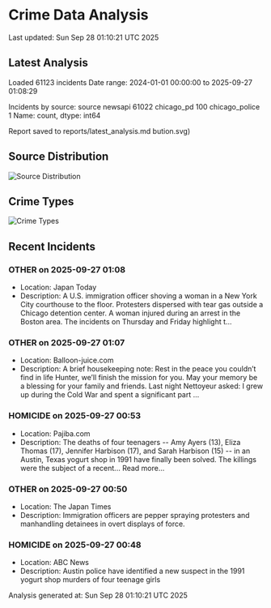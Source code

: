 # Crime Data Analysis
Last updated: Sun Sep 28 01:10:21 UTC 2025

## Latest Analysis

Loaded 61123 incidents
Date range: 2024-01-01 00:00:00 to 2025-09-27 01:08:29

Incidents by source:
source
newsapi           61022
chicago_pd          100
chicago_police        1
Name: count, dtype: int64

Report saved to reports/latest_analysis.md
bution.svg)

## Source Distribution
![Source Distribution](images/source_distribution.svg)

## Crime Types
![Crime Types](images/crime_types.svg)

## Recent Incidents

### OTHER on 2025-09-27 01:08
- Location: Japan Today
- Description: A U.S. immigration officer shoving a woman in a New York City courthouse to the floor. Protesters dispersed with tear gas outside a Chicago detention center. A woman injured during an arrest in the Boston area. The incidents on Thursday and Friday highlight t…


### OTHER on 2025-09-27 01:07
- Location: Balloon-juice.com
- Description: A brief housekeeping note: Rest in the peace you couldn’t find in life Hunter, we’ll finish the mission for you. May your memory be a blessing for your family and friends. Last night Nettoyeur asked: I grew up during the Cold War and spent a significant part …


### HOMICIDE on 2025-09-27 00:53
- Location: Pajiba.com
- Description: The deaths of four teenagers -- Amy Ayers (13), Eliza Thomas (17), Jennifer Harbison (17), and Sarah Harbison (15) -- in an Austin, Texas yogurt shop in 1991 have finally been solved. The killings were the subject of a recent...
Read more...


### OTHER on 2025-09-27 00:50
- Location: The Japan Times
- Description: Immigration officers are pepper spraying protesters and manhandling detainees in overt displays of force.


### HOMICIDE on 2025-09-27 00:48
- Location: ABC News
- Description: Austin police have identified a new suspect in the 1991 yogurt shop murders of four teenage girls

Analysis generated at: Sun Sep 28 01:10:21 UTC 2025
